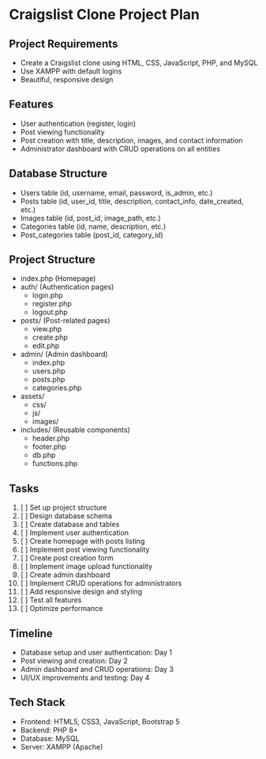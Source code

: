 # Craigslist Clone Project Plan

## Project Requirements
- Create a Craigslist clone using HTML, CSS, JavaScript, PHP, and MySQL
- Use XAMPP with default logins
- Beautiful, responsive design

## Features
- User authentication (register, login)
- Post viewing functionality
- Post creation with title, description, images, and contact information
- Administrator dashboard with CRUD operations on all entities

## Database Structure
- Users table (id, username, email, password, is_admin, etc.)
- Posts table (id, user_id, title, description, contact_info, date_created, etc.)
- Images table (id, post_id, image_path, etc.)
- Categories table (id, name, description, etc.)
- Post_categories table (post_id, category_id)

## Project Structure
- index.php (Homepage)
- auth/ (Authentication pages)
  - login.php
  - register.php
  - logout.php
- posts/ (Post-related pages)
  - view.php
  - create.php
  - edit.php
- admin/ (Admin dashboard)
  - index.php
  - users.php
  - posts.php
  - categories.php
- assets/
  - css/
  - js/
  - images/
- includes/ (Reusable components)
  - header.php
  - footer.php
  - db.php
  - functions.php

## Tasks
1. [ ] Set up project structure
2. [ ] Design database schema
3. [ ] Create database and tables
4. [ ] Implement user authentication
5. [ ] Create homepage with posts listing
6. [ ] Implement post viewing functionality
7. [ ] Create post creation form
8. [ ] Implement image upload functionality
9. [ ] Create admin dashboard
10. [ ] Implement CRUD operations for administrators
11. [ ] Add responsive design and styling
12. [ ] Test all features
13. [ ] Optimize performance

## Timeline
- Database setup and user authentication: Day 1
- Post viewing and creation: Day 2
- Admin dashboard and CRUD operations: Day 3
- UI/UX improvements and testing: Day 4

## Tech Stack
- Frontend: HTML5, CSS3, JavaScript, Bootstrap 5
- Backend: PHP 8+
- Database: MySQL
- Server: XAMPP (Apache)
